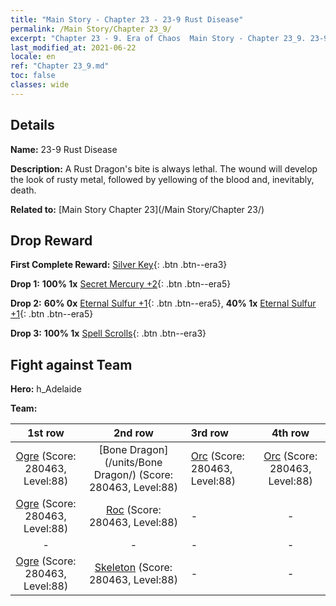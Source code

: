 ```yaml
---
title: "Main Story - Chapter 23 - 23-9 Rust Disease"
permalink: /Main Story/Chapter 23_9/
excerpt: "Chapter 23 - 9. Era of Chaos  Main Story - Chapter 23_9. 23-9 Rust Disease"
last_modified_at: 2021-06-22
locale: en
ref: "Chapter 23_9.md"
toc: false
classes: wide
---
```


## Details

 **Name:** 23-9 Rust Disease

 **Description:** A Rust Dragon's bite is always lethal. The wound will develop the look of rusty metal, followed by yellowing of the blood and, inevitably, death.

 **Related to:** [Main Story Chapter 23](/Main Story/Chapter 23/)

## Drop Reward

 **First Complete Reward:** [Silver Key](/Items/con_693/){: .btn .btn--era3}

 **Drop 1:** **100% 1x** [Secret Mercury +2](/Items/mat_77/){: .btn .btn--era5}

 **Drop 2:** **60% 0x** [Eternal Sulfur +1](/Items/mat_71/){: .btn .btn--era5}, **40% 1x** [Eternal Sulfur +1](/Items/mat_71/){: .btn .btn--era5}

 **Drop 3:** **100% 1x** [Spell Scrolls](/Items/con_694/){: .btn .btn--era3}


## Fight against Team
 **Hero:** h_Adelaide

 **Team:**


  | 1st row | 2nd row | 3rd row | 4th row |
  |:----:|:----:|:----|:----:|
  | [Ogre](/units/Ogre/) (Score: 280463, Level:88)  | [Bone Dragon](/units/Bone Dragon/) (Score: 280463, Level:88)  | [Orc](/units/Orc/) (Score: 280463, Level:88)  | [Orc](/units/Orc/) (Score: 280463, Level:88)  |
  | [Ogre](/units/Ogre/) (Score: 280463, Level:88)  | [Roc](/units/Roc/) (Score: 280463, Level:88)  | - | - |
  | - | - | - | - |
  | [Ogre](/units/Ogre/) (Score: 280463, Level:88)  | [Skeleton](/units/Skeleton/) (Score: 280463, Level:88)  | - | - |


